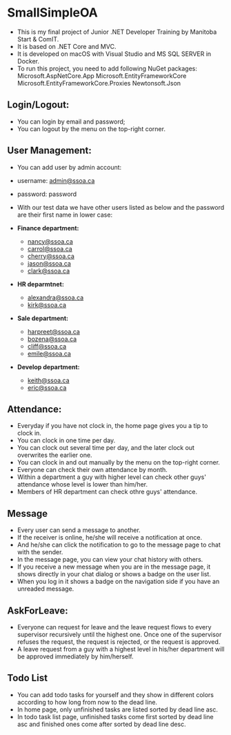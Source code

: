 # SmallSimpleOA
- This is my final project of Junior .NET Developer Training by Manitoba Start & ComIT.
- It is based on .NET Core and MVC.
- It is developed on macOS with Visual Studio and MS SQL SERVER in Docker.
- To run this project, you need to add following NuGet packages:
    Microsoft.AspNetCore.App
    Microsoft.EntityFrameworkCore
    Microsoft.EntityFrameworkCore.Proxies
    Newtonsoft.Json


## Login/Logout:
- You can login by email and password;
- You can logout by the menu on the top-right corner.

## User Management:
- You can add user by admin account:
- username: admin@ssoa.ca
- password: password

- With our test data we have other users listed as below and the password are their first name in lower case:

- **Finance department:**
    - nancy@ssoa.ca
    - carrol@ssoa.ca
    - cherry@ssoa.ca
    - jason@ssoa.ca
    - clark@ssoa.ca

- **HR deparmtnet:**
    - alexandra@ssoa.ca
    - kirk@ssoa.ca

- **Sale department:**
   - harpreet@ssoa.ca
   - bozena@ssoa.ca
   - cliff@ssoa.ca
   - emile@ssoa.ca

- **Develop department:**
   - keith@ssoa.ca
   - eric@ssoa.ca


## Attendance:
- Everyday if you have not clock in, the home page gives you a tip to clock in.
- You can clock in one time per day.
- You can clock out several time per day, and the later clock out overwrites the earlier one.
- You can clock in and out manually by the menu on the top-right corner.
- Everyone can check their own attendance by month.
- Within a department a guy with higher level can check other guys' attendance whose level is lower than him/her.
- Members of HR department can check othre guys' attendance.

## Message
- Every user can send a message to another.
- If the receiver is online, he/she will receive a notification at once.
- And he/she can click the notification to go to the message page to chat with the sender.
- In the message page, you can view your chat history with others.
- If you receive a new message when you are in the message page, it shows directly in your chat dialog or shows a badge on the user list.
- When you log in it shows a badge on the navigation side if you have an unreaded message.

## AskForLeave:
- Everyone can request for leave and the leave request flows to every supervisor recursively until the highest one. Once one of the supervisor refuses the request, the request is rejected, or the request is approved.
- A leave request from a guy with a highest level in his/her department will be approved immediately by him/herself. 

## Todo List
- You can add todo tasks for yourself and they show in different colors according to how long from now to the dead line.
- In home page, only unfinished tasks are listed sorted by dead line asc.
- In todo task list page, unfinished tasks come first sorted by dead line asc and finished ones come after sorted by dead line desc.

